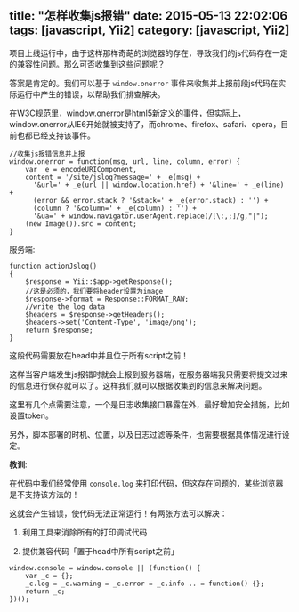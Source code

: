 title: "怎样收集js报错"
date: 2015-05-13 22:02:06
tags: [javascript, Yii2]
category: [javascript, Yii2]
---

项目上线运行中，由于这样那样奇葩的浏览器的存在，导致我们的js代码存在一定的兼容性问题。那么可否收集到这些问题呢？

答案是肯定的。我们可以基于 `window.onerror` 事件来收集并上报前段js代码在实际运行中产生的错误，以帮助我们排查解决。

在W3C规范里，window.onerror是html5新定义的事件，但实际上，window.onerror从IE6开始就被支持了，而chrome、firefox、safari、opera，目前也都已经支持该事件。

```
//收集js报错信息并上报
window.onerror = function(msg, url, line, column, error) {
	var _e = encodeURIComponent,
	content = '/site/jslog?message=' + _e(msg) +
	  '&url=' + _e(url || window.location.href) + '&line=' + _e(line) +
	  (error && error.stack ? '&stack=' + _e(error.stack) : '') +
	  (column ? '&column=' + _e(column) : '') +
	  '&ua=' + window.navigator.userAgent.replace(/[\:,;]/g,"|");
	(new Image()).src = content;
}
```

服务端:

```
function actionJslog()
{
	$response = Yii::$app->getResponse();
	//这是必须的，我们要将header设置为image
    $response->format = Response::FORMAT_RAW;
	//write the log data
	$headers = $response->getHeaders();
	$headers->set('Content-Type', 'image/png');
	return $response;
}
```

这段代码需要放在head中并且位于所有script之前！

这样当客户端发生js报错时就会上报到服务器端，在服务器端我只需要将提交过来的信息进行保存就可以了。这样我们就可以根据收集到的信息来解决问题。

这里有几个点需要注意，一个是日志收集接口暴露在外，最好增加安全措施，比如设置token。

另外，脚本部署的时机、位置，以及日志过滤等条件，也需要根据具体情况进行设定。

__教训__:

在代码中我们经常使用 `console.log` 来打印代码，但这存在问题的，某些浏览器是不支持该方法的！

这就会产生错误，使代码无法正常运行！有两张方法可以解决：

1. 利用工具来消除所有的打印调试代码

2. 提供兼容代码「置于head中所有script之前」

```
window.console = window.console || (function() {
	var _c = {};
	_c.log = _c.warning = _c.error = _c.info .. = function() {};
	return _c;
})();
```